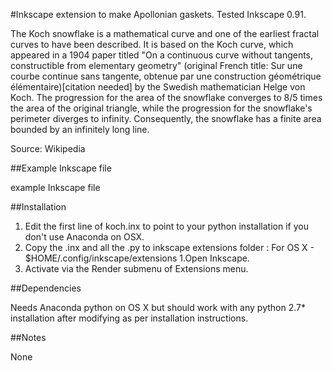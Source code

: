 #Inkscape extension to make Apollonian gaskets. Tested Inkscape 0.91.

The Koch snowflake  is a mathematical curve and one of the earliest fractal curves to have been described.
It is based on the Koch curve, which appeared in a 1904 paper titled "On a continuous curve without tangents, constructible from elementary geometry" (original French title: Sur une courbe continue sans tangente, obtenue par une construction géométrique élémentaire)[citation needed] by the Swedish mathematician Helge von Koch.
The progression for the area of the snowflake converges to 8/5 times the area of the original triangle,
while the progression for the snowflake's perimeter diverges to infinity.
Consequently, the snowflake has a finite area bounded by an infinitely long line.
 
Source: Wikipedia

##Example Inkscape file

example Inkscape file

##Installation

1. Edit the first line of koch.inx to point to your python installation if you don't use Anaconda on OSX.
1. Copy the .inx and all the .py to inkscape extensions folder : For OS X - $HOME/.config/inkscape/extensions
1.Open Inkscape.
1. Activate via the Render submenu of Extensions menu.


##Dependencies

Needs Anaconda python on OS X but should work with any python 2.7* installation after modifying as per installation instructions.

##Notes

None
